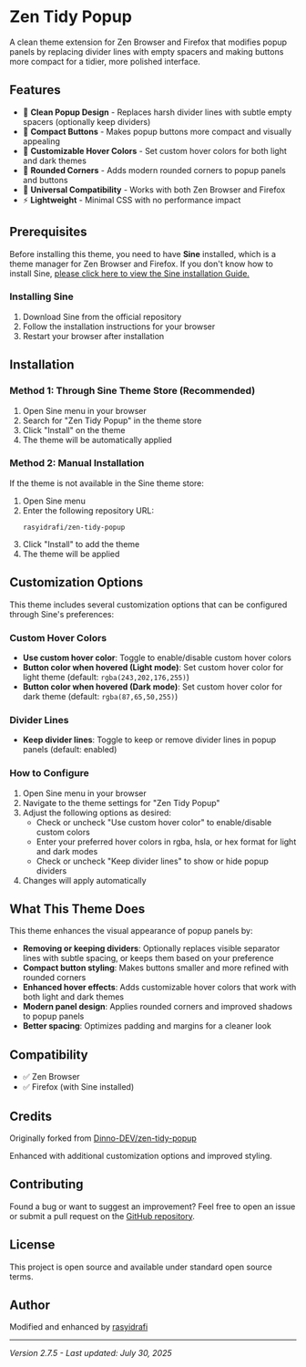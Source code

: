 # Zen Tidy Popup

A clean theme extension for Zen Browser and Firefox that modifies popup panels by replacing divider lines with empty spacers and making buttons more compact for a tidier, more polished interface.

## Features

- 🎨 **Clean Popup Design** - Replaces harsh divider lines with subtle empty spacers (optionally keep dividers)
- 📏 **Compact Buttons** - Makes popup buttons more compact and visually appealing
- 🌈 **Customizable Hover Colors** - Set custom hover colors for both light and dark themes
- 🎯 **Rounded Corners** - Adds modern rounded corners to popup panels and buttons
- 🔧 **Universal Compatibility** - Works with both Zen Browser and Firefox
- ⚡ **Lightweight** - Minimal CSS with no performance impact

## Prerequisites

Before installing this theme, you need to have **Sine** installed, which is a theme manager for Zen Browser and Firefox. If you don't know how to install Sine, [please click here to view the Sine installation Guide.](https://github.com/CosmoCreeper/Sine#%EF%B8%8F-installation)

### Installing Sine

1. Download Sine from the official repository
2. Follow the installation instructions for your browser
3. Restart your browser after installation

## Installation

### Method 1: Through Sine Theme Store (Recommended)

1. Open Sine menu in your browser
2. Search for "Zen Tidy Popup" in the theme store
3. Click "Install" on the theme
4. The theme will be automatically applied

### Method 2: Manual Installation

If the theme is not available in the Sine theme store:

1. Open Sine menu
2. Enter the following repository URL:
   ```
   rasyidrafi/zen-tidy-popup
   ```
3. Click "Install" to add the theme
4. The theme will be applied

## Customization Options

This theme includes several customization options that can be configured through Sine's preferences:

### Custom Hover Colors

- **Use custom hover color**: Toggle to enable/disable custom hover colors
- **Button color when hovered (Light mode)**: Set custom hover color for light theme (default: `rgba(243,202,176,255)`)
- **Button color when hovered (Dark mode)**: Set custom hover color for dark theme (default: `rgba(87,65,50,255)`)

### Divider Lines

- **Keep divider lines**: Toggle to keep or remove divider lines in popup panels (default: enabled)

### How to Configure

1. Open Sine menu in your browser
2. Navigate to the theme settings for "Zen Tidy Popup"
3. Adjust the following options as desired:
   - Check or uncheck "Use custom hover color" to enable/disable custom colors
   - Enter your preferred hover colors in rgba, hsla, or hex format for light and dark modes
   - Check or uncheck "Keep divider lines" to show or hide popup dividers
4. Changes will apply automatically

## What This Theme Does

This theme enhances the visual appearance of popup panels by:

- **Removing or keeping dividers**: Optionally replaces visible separator lines with subtle spacing, or keeps them based on your preference
- **Compact button styling**: Makes buttons smaller and more refined with rounded corners
- **Enhanced hover effects**: Adds customizable hover colors that work with both light and dark themes
- **Modern panel design**: Applies rounded corners and improved shadows to popup panels
- **Better spacing**: Optimizes padding and margins for a cleaner look

## Compatibility

- ✅ Zen Browser
- ✅ Firefox (with Sine installed)

## Credits

Originally forked from [Dinno-DEV/zen-tidy-popup](https://github.com/Dinno-DEV/zen-tidy-popup)

Enhanced with additional customization options and improved styling.

## Contributing

Found a bug or want to suggest an improvement? Feel free to open an issue or submit a pull request on the [GitHub repository](https://github.com/rasyidrafi/zen-tidy-popup/).

## License

This project is open source and available under standard open source terms.

## Author

Modified and enhanced by [rasyidrafi](https://github.com/rasyidrafi)

---

*Version 2.7.5 - Last updated: July 30, 2025*